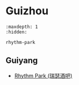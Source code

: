 # Guizhou

```{toctree}
:maxdepth: 1
:hidden:

rhythm-park
```

## Guiyang
- [Rhythm Park (瑞瑟酒吧)](rhythm-park.md)
